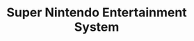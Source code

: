 ---
title: Super Nintendo Entertainment System
company: Nintendo
variation: Switch
connection:
  - Bluetooth
---